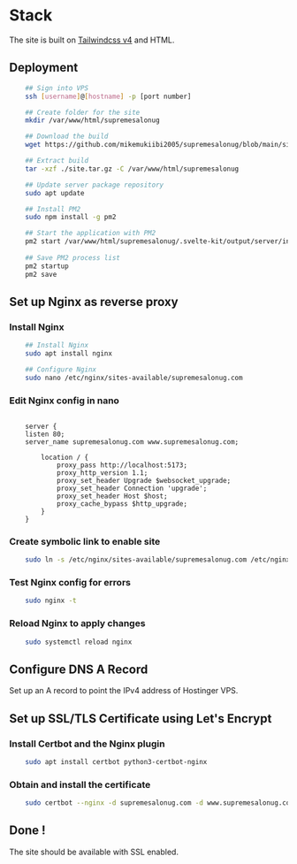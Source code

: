 # Stack

The site is built on [Tailwindcss v4](https://v4.tailwindcss.com) and HTML.

## Deployment

```bash
    ## Sign into VPS
    ssh [username]@[hostname] -p [port number]

    ## Create folder for the site
    mkdir /var/www/html/supremesalonug

    ## Download the build
    wget https://github.com/mikemukiibi2005/supremesalonug/blob/main/site.tar.gz .

    ## Extract build
    tar -xzf ./site.tar.gz -C /var/www/html/supremesalonug

    ## Update server package repository
    sudo apt update

    ## Install PM2
    sudo npm install -g pm2

    ## Start the application with PM2
    pm2 start /var/www/html/supremesalonug/.svelte-kit/output/server/index.js
    
    ## Save PM2 process list
    pm2 startup
    pm2 save
```

## Set up Nginx as reverse proxy

### Install Nginx

```bash
    ## Install Nginx
    sudo apt install nginx

    ## Configure Nginx
    sudo nano /etc/nginx/sites-available/supremesalonug.com
```

### Edit Nginx config in nano
```nano

    server {
    listen 80;
    server_name supremesalonug.com www.supremesalonug.com;

        location / {
            proxy_pass http://localhost:5173;
            proxy_http_version 1.1;
            proxy_set_header Upgrade $websocket_upgrade;
            proxy_set_header Connection 'upgrade';
            proxy_set_header Host $host;
            proxy_cache_bypass $http_upgrade;
        }
    }
```

### Create symbolic link to enable site
```bash
    sudo ln -s /etc/nginx/sites-available/supremesalonug.com /etc/nginx/sites-enabled/
```

### Test Nginx config for errors
```bash
    sudo nginx -t
```

### Reload Nginx to apply changes
```bash
    sudo systemctl reload nginx
```


## Configure DNS A Record
Set up an A record to point the IPv4 address of Hostinger VPS.

## Set up SSL/TLS Certificate using Let's Encrypt
### Install Certbot and the Nginx plugin
```bash
    sudo apt install certbot python3-certbot-nginx
```

### Obtain and install the certificate
```bash
    sudo certbot --nginx -d supremesalonug.com -d www.supremesalonug.com
```

## Done !
The site should be available with SSL enabled.